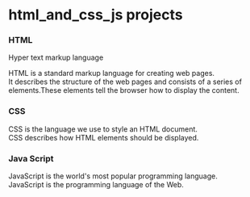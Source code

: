 # html_and_css_js projects
<h3>HTML</h3>
<p>Hyper text markup language</p>
<p>HTML is a standard markup language for creating web pages.<br>It describes the structure of the web pages and consists of a series of elements.These elements tell the browser how to display the content.</p>
<h3>CSS</h3>
<p>CSS is the language we use to style an HTML document.<br>CSS describes how HTML elements should be displayed.</p>
<h3>Java Script</h3>
<p>JavaScript is the world's most popular programming language.<br>JavaScript is the programming language of the Web.</p>

